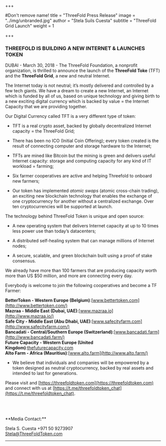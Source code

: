 +++

#Don't remove name!
title = "ThreeFold Press Release"
image = "../img/unbranded.jpg"
author = "Stela Suils Cuesta"
subtitle = "ThreeFold Grid Launch"
weight = 1

+++

### THREEFOLD IS BUILDING A NEW INTERNET & LAUNCHES TOKEN

DUBAI - March 30, 2018 - The ThreeFold Foundation, a nonprofit organization, is thrilled to announce the launch of the **ThreeFold Toke** (TFT) and the **ThreeFold Grid**, a new and neutral Internet.

The Internet today is not neutral; it’s mostly delivered and controlled by a few tech giants. We have a dream to create a new Internet, an Internet which is funded by all of us, based on unique technology and giving birth to a new exciting digital currency which is backed by value = the Internet Capacity that we are providing together.


Our Digital Currency called TFT is a very different type of token:

* TFT is a real crypto asset, backed by globally decentralized Internet capacity = the ThreeFold Grid;

* There has been no ICO (Initial Coin Offering); every token created is the result of connecting computer and storage hardware to the Internet;

* TFTs are mined like Bitcoin but the mining is green and delivers useful Internet capacity: storage and computing capacity for any kind of IT workload = farming;

* Six farmer cooperatives are active and helping Threefold to onboard new farmers;

* Our token has implemented *atomic swaps* (atomic cross-chain trading), an exciting new blockchain technology that enables the exchange of one cryptocurrency for another without a centralized exchange. Over ten cryptocurrencies will be supported at launch.

The technology behind ThreeFold Token is unique and open source:

* A new operating system that delivers Internet capacity at up to 10 times less power use than today’s datacenters;

* A distributed self-healing system that can manage millions of Internet nodes;

* A secure, scalable, and green blockchain built using a proof of stake consensus.

We already have more than 100 farmers that are producing capacity worth more than US $50 million, and more are connecting every day.

Everybody is welcome to join the following cooperatives and become a TF Farmer:

**BetterToken - Western Europe (Belgium)**:[www.bettertoken.com](http://www.bettertoken.com/)
<br>
**Mazraa - Middle East (Dubai, UAE)**:[www.mazraa.io](http://www.mazraa.io/)
<br>
**Safe City - Middle East (Abu Dhabi, UAE)**:[www.safecityfarm.com](http://www.safecityfarm.com/)
<br>
**Bancadati - Central/Southern Europe (Switzerland)**:[www.bancadati.farm](http://www.bancadati.farm/)
<br>
**Future Capacity - Western Europe (United Kingdom)**:[thefuturecapacity.com](http://thefuturecapacity.com/)
<br>
**Alto Farm - Africa (Mauritius)**:[www.alto.farm](http://www.alto.farm/)

* We believe that individuals and companies will be empowered by a token designed as neutral cryptocurrency, backed by real assets and intended to last for generations.


Please visit and [https://threefoldtoken.com](https://threefoldtoken.com) and connect with us at [https://t.me/threefoldtoken_chat](https://t.me/threefoldtoken_chat).



<br>
<br>
<br>
**Media Contact:**

Stela S. Cuesta
+971 50 9273907  
[Stela@ThreeFoldToken.com](mailto:stela@threefoldtoken.com)

* * *
